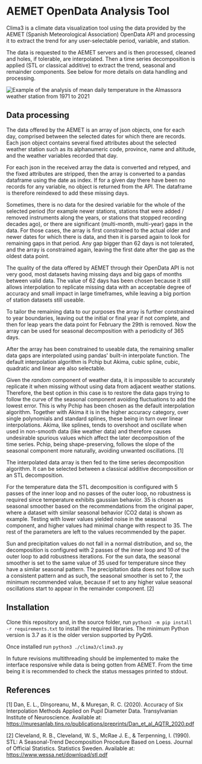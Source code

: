  # AEMET OpenData Analysis Tool

Clima3 is a climate data visualization tool using the data provided by the AEMET
(Spanish Meteorological Association) OpenData API and processing it to extract the
trend for any user-selectable period, variable, and station.

The data is requested to the AEMET servers and is then processed, cleaned and holes,
if tolerable, are interpolated. Then a time series decomposition is applied (STL or
classical additive) to extract the trend, seasonal and remainder components. See 
below for more details on data handling and processing.

![Example of the analysis of mean daily temperature in the Almassora weather
station from 1971 to 2021](https://i.imgur.com/S0vASpb.png)

 ## Data processing
The data offered by the AEMET is an array of json objects, one for each day,
comprised between the selected dates for which there are records. Each json object
contains several fixed attributes about the selected weather station such as its
alphanumeric code, province, name and altitude, and the weather variables recorded
that day.

For each json in the received array the data is converted and retyped, and the fixed 
attributes are stripped, then the array is converted to a pandas dataframe using the
date as index. If for a given day there have been no records for any variable, no
object is returned from the API. The dataframe is therefore reindexed to add these 
missing days.

Sometimes, there is no data for the desired variable for the whole of the selected 
period (for example newer stations, stations that were added / removed instruments
along the years, or stations that stopped recording decades ago), or there are 
significant (multi-month, multi-year) gaps in the data. For those cases, the array
is first constrained to the actual older and newer dates for which there is data,
and then it is parsed again to look for remaining gaps in that period. Any gap bigger
than 62 days is not tolerated, and the array is constrained again, leaving the first
date after the gap as the oldest data point.

The quality of the data offered by AEMET through their OpenData API is not very
good, most datasets having missing days and big gaps of months between valid
data. The value of 62 days has been chosen because it still allows interpolation
to replicate missing data with an acceptable degree of accuracy and small impact
in large timeframes, while leaving a big portion of station datasets still useable.

To tailor the remaining data to our purposes the array is further constrained to
year boundaries, leaving out the initial or final year if not complete, and then
for leap years the data point for February the 29th is removed. Now the array can
be used for seasonal decomposition with a periodicity of 365 days.

After the array has been constrained to useable data, the remaining smaller data gaps
are interpolated using pandas' built-in interpolate function. The default
interpolation algorithm is Pchip but Akima, cubic spline, cubic, quadratic and linear
are also selectable.

Given the _random_ component of weather data, it is impossible to accurately 
replicate it when missing without using data from adjacent weather stations. Therefore,
the best option in this case is to restore the data gaps trying to follow the curve
of the seasonal component avoiding fluctuations to add the lowest error. This is why 
Pchip has been chosen as the default interpolation algorithm. Together with Akima it
is in the higher accuracy category, over single polynomials and standard splines, these
being in turn over linear interpolations. Akima, like splines, tends to overshoot and
oscillate when used in non-smooth data (like weather data) and therefore causes
undesirable spurious values which affect the later decomposition of the time series.
Pchip, being shape-preserving, follows the slope of the seasonal component more
naturally, avoiding unwanted oscillations. [1]

The interpolated data array is then fed to the time series decomposition algorithm.
It can be selected between a classical additive decomposition or an STL decomposition.

For the temperature data the STL decomposition is configured with 5 passes of the 
inner loop and no passes of the outer loop, no robustness is required since temperature
exhibits gaussian behavior. 35 is chosen as seasonal smoother based on the recommendations
from the original paper, where a dataset with similar seasonal behavior (CO2 data) is shown
as example. Testing with lower values yielded noise in the seasonal component, and higher
values had minimal change with respect to 35. The rest of the parameters are left to the
values recommended by the paper.

Sun and precipitation values do not fall in a normal distribution, and so, the
decomposition is configured with 2 passes of the inner loop and 10 of the outer loop
to add robustness iterations. For the sun data, the seasonal smoother is set to the same
value of 35 used for temperature since they have a similar seasonal pattern. The precipitation
data does not follow such a consistent pattern and as such, the seasonal smoother is set to 7,
the minimum recommended value, because if set to any higher value seasonal oscillations start
to appear in the remainder component. [2]

 ## Installation
Clone this repository and, in the source folder, run ```python3 -m pip install -r requirements.txt```
to install the required libraries. The minimum Python version is 3.7 as it is the older version
supported by PyQt6.

Once installed run ```python3 ./clima3/clima3.py```

In future revisions multithreading should be implemented to make the interface responsive while
data is being gotten from AEMET. From the time being it is recommended to check the status 
messages printed to stdout.

 ## References
[1] Dan, E. L., Dînşoreanu, M., & Mureşan, R. C. (2020). Accuracy of Six Interpolation
Methods Applied on Pupil Diameter Data. Transylvanian Institute of Neuroscience.
Available at: https://muresanlab.tins.ro/publications/preprints/Dan_et_al_AQTR_2020.pdf


[2] Cleveland, R. B., Cleveland, W. S., McRae J. E., &  Terpenning, I. (1990). STL: A
Seasonal-Trend Decomposition Procedure Based on Loess. Journal of Official Statistics.
Statistics Sweden. Available at: https://www.wessa.net/download/stl.pdf
